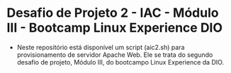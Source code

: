 # Desafio de Projeto 2 - IAC - Módulo III - Bootcamp Linux Experience DIO

- Neste repositório está disponível um script (aic2.sh) para provisionamento de servidor Apache Web. Ele se trata do segundo desafio de projeto, Módulo III, do bootcampo Linux Experience da DIO.
